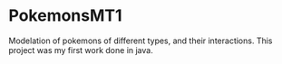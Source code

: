 # PokemonsMT1
Modelation of pokemons of different types, and their interactions. 
This project was my first work done in java.
